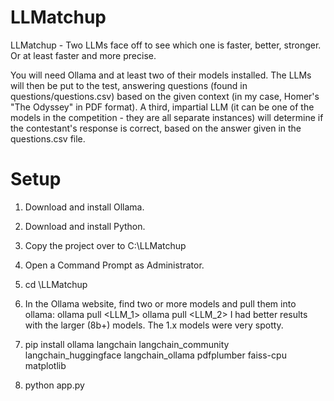 # LLMatchup
LLMatchup - Two LLMs face off to see which one is faster, better, stronger. Or at least faster and more precise.

You will need Ollama and at least two of their models installed. The LLMs will then be put to the test, answering questions (found in questions/questions.csv) based on the given context (in my case, Homer's "The Odyssey" in PDF format). A third, impartial LLM (it can be one of the models in the competition - they are all separate instances) will determine if the contestant's response is correct, based on the answer given in the questions.csv file.

# Setup
1. Download and install Ollama.

2. Download and install Python.

3. Copy the project over to C:\LLMatchup

4. Open a Command Prompt as Administrator.

5. cd \LLMatchup

6. In the Ollama website, find two or more models and pull them into ollama:
   ollama pull <LLM_1>
   ollama pull <LLM_2>
   I had better results with the larger (8b+) models. The 1.x models were very spotty.

8. pip install ollama langchain langchain_community langchain_huggingface langchain_ollama pdfplumber faiss-cpu matplotlib

9. python app.py
